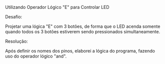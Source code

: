 Utilizando Operador Lógico "E" para Controlar LED

Desafio:

Projetar uma lógica "E" com 3 botões, de forma que o LED acenda somente quando todos os 3 botões estiverem sendo pressionados simultaneamente. 

Resolução:

Após definir os nomes dos pinos, elaborei a lógica do programa, fazendo uso do operador lógico "and".  
